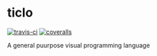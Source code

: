 # ticlo
<a href='https://travis-ci.org/ticlo/ticlo'><img src="https://travis-ci.org/ticlo/ticlo.svg?branch=master" title="travis-ci"></a>
<a href='https://coveralls.io/github/ticlo/ticlo'><img src='https://coveralls.io/repos/github/ticlo/ticlo/badge.svg?&service=github' title="coveralls"/></a>

A general puurpose visual programming language
